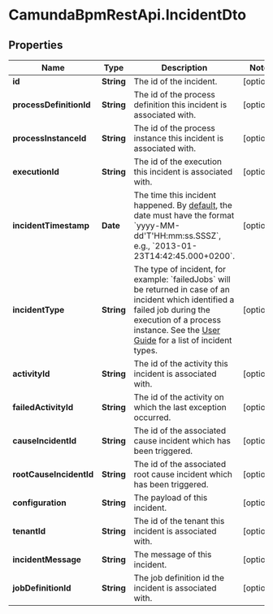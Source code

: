 # CamundaBpmRestApi.IncidentDto

## Properties

Name | Type | Description | Notes
------------ | ------------- | ------------- | -------------
**id** | **String** | The id of the incident. | [optional] 
**processDefinitionId** | **String** | The id of the process definition this incident is associated with. | [optional] 
**processInstanceId** | **String** | The id of the process instance this incident is associated with. | [optional] 
**executionId** | **String** | The id of the execution this incident is associated with. | [optional] 
**incidentTimestamp** | **Date** | The time this incident happened. By [default](https://docs.camunda.org/manual/7.14/reference/rest/overview/date-format/), the date must have the format &#x60;yyyy-MM-dd&#39;T&#39;HH:mm:ss.SSSZ&#x60;, e.g., &#x60;2013-01-23T14:42:45.000+0200&#x60;. | [optional] 
**incidentType** | **String** | The type of incident, for example: &#x60;failedJobs&#x60; will be returned in case of an incident which identified a failed job during the execution of a process instance. See the [User Guide](https://docs.camunda.org/manual/7.14/user-guide/process-engine/incidents/#incident-types) for a list of incident types. | [optional] 
**activityId** | **String** | The id of the activity this incident is associated with. | [optional] 
**failedActivityId** | **String** | The id of the activity on which the last exception occurred. | [optional] 
**causeIncidentId** | **String** | The id of the associated cause incident which has been triggered. | [optional] 
**rootCauseIncidentId** | **String** | The id of the associated root cause incident which has been triggered. | [optional] 
**configuration** | **String** | The payload of this incident. | [optional] 
**tenantId** | **String** | The id of the tenant this incident is associated with. | [optional] 
**incidentMessage** | **String** | The message of this incident. | [optional] 
**jobDefinitionId** | **String** | The job definition id the incident is associated with. | [optional] 


